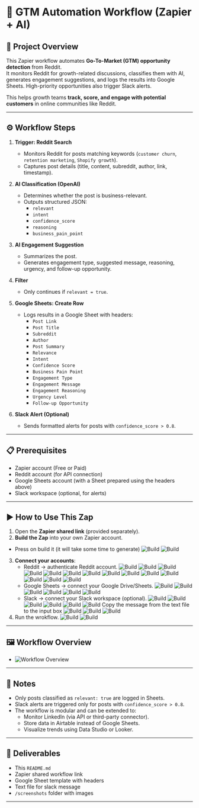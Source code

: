 # 🚀 GTM Automation Workflow (Zapier + AI)

## 📌 Project Overview
This Zapier workflow automates **Go-To-Market (GTM) opportunity detection** from Reddit.  
It monitors Reddit for growth-related discussions, classifies them with AI, generates engagement suggestions, and logs the results into Google Sheets. High-priority opportunities also trigger Slack alerts.  

This helps growth teams **track, score, and engage with potential customers** in online communities like Reddit.

---

## ⚙️ Workflow Steps
1. **Trigger: Reddit Search**
   - Monitors Reddit for posts matching keywords (`customer churn`, `retention marketing`, `Shopify growth`).
   - Captures post details (title, content, subreddit, author, link, timestamp).

2. **AI Classification (OpenAI)**
   - Determines whether the post is business-relevant.
   - Outputs structured JSON:
     - `relevant`
     - `intent`
     - `confidence_score`
     - `reasoning`
     - `business_pain_point`

3. **AI Engagement Suggestion**
   - Summarizes the post.
   - Generates engagement type, suggested message, reasoning, urgency, and follow-up opportunity.

4. **Filter**
   - Only continues if `relevant = true`.

5. **Google Sheets: Create Row**
   - Logs results in a Google Sheet with headers:
     - `Post Link`
     - `Post Title`
     - `Subreddit`
     - `Author`
     - `Post Summary`
     - `Relevance`
     - `Intent`
     - `Confidence Score`
     - `Business Pain Point`
     - `Engagement Type`
     - `Engagement Message`
     - `Engagement Reasoning`
     - `Urgency Level`
     - `Follow-up Opportunity`

6. **Slack Alert (Optional)**
   - Sends formatted alerts for posts with `confidence_score > 0.8`.

---

## 📋 Prerequisites
- Zapier account (Free or Paid)
- Reddit account (for API connection)
- Google Sheets account (with a Sheet prepared using the headers above)
- Slack workspace (optional, for alerts)

---

## ▶️ How to Use This Zap
1. Open the **Zapier shared link** (provided separately).
2. **Build the Zap** into your own Zapier account.
- Press on build it (it will take some time to generate)
![Build](screenshots/build.png) 
![Build](screenshots/building.png)
3. **Connect your accounts**:
   - Reddit → authenticate Reddit account.
   ![Build](screenshots/reddit1.png)
   ![Build](screenshots/reddit2.png)
   ![Build](screenshots/reddit3.png)
   ![Build](screenshots/reddit4.png)
   ![Build](screenshots/reddit5.png)
   ![Build](screenshots/reddit6.png)
   ![Build](screenshots/reddit7.png)
   ![Build](screenshots/reddit8.png)
   ![Build](screenshots/reddit9.png)
   ![Build](screenshots/reddit10.png)
   ![Build](screenshots/ai1.png)
   ![Build](screenshots/ai2.png)
   ![Build](screenshots/ai3.png)
   ![Build](screenshots/ai4.png)
   - Google Sheets → connect your Google Drive/Sheets.
   ![Build](screenshots/sheets2.png)
   ![Build](screenshots/sheets2.1.png)
   ![Build](screenshots/sheets3.png)
   ![Build](screenshots/sheets4.png)
   ![Build](screenshots/sheets5.png)
   ![Build](screenshots/sheets6.png)
   - Slack → connect your Slack workspace (optional).
   ![Build](screenshots/slack1.png)
   ![Build](screenshots/slack2.png)
   ![Build](screenshots/slack3.png)
   ![Build](screenshots/slack4.png)
   ![Build](screenshots/slack5.png)
   ![Build](screenshots/slack6.png)
   Copy the message from the text file to the input box
   ![Build](screenshots/slack7.png)
   ![Build](screenshots/slack8.png)
   ![Build](screenshots/slack9.png)
4. Run the wrokflow.
![Build](screenshots/run1.png)
![Build](screenshots/run2.png)


---

## 🖼️ Workflow Overview
- ![Workflow Overview](screenshots/workflow_overview.png)  
---

## 📌 Notes
- Only posts classified as `relevant: true` are logged in Sheets.
- Slack alerts are triggered only for posts with `confidence_score > 0.8`.
- The workflow is modular and can be extended to:
  - Monitor LinkedIn (via API or third-party connector).
  - Store data in Airtable instead of Google Sheets.
  - Visualize trends using Data Studio or Looker.

---

## 📂 Deliverables
- This `README.md`
- Zapier shared workflow link
- Google Sheet template with headers
- Text file for slack message
- `/screenshots` folder with images

---
